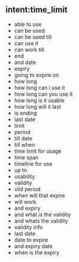 ## intent:time_limit

- able to use
- can be used
- can be used till
- can use it
- can work till
- end
- and date
- expiry
- going to expire on
- how long
- how long can i use it
- how long can you use it
- how long is it usable
- how long will it last
- is ending
- last date
- limit
- period
- till date
- till when
- time limit for usage
- time span
- timeline for use
- up to
- usability
- validity
- vlid period
- when will that expire
- will work
- and expiry
- and what is the validity
- and whats the validity
- validity info
- last date
- date to expire
- and expiry date
- when is the expiry